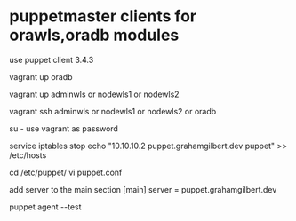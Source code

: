 puppetmaster clients for orawls,oradb modules
=============================================

use puppet client 3.4.3

vagrant up oradb

vagrant up adminwls or nodewls1 or nodewls2

vagrant ssh adminwls or nodewls1 or nodewls2 or oradb


su -
use vagrant as password

service iptables stop
echo "10.10.10.2 puppet.grahamgilbert.dev puppet"  >> /etc/hosts

cd /etc/puppet/
vi puppet.conf

add server to the main section
[main]
   server = puppet.grahamgilbert.dev

puppet agent --test
